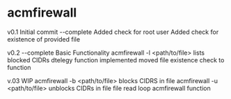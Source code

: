 <h1> acmfirewall </h1>

v0.1
Initial commit --complete
Added check for root user
Added check for existence of provided file

v0.2 --complete
Basic Functionality
acmfirewall -l <path/to/file> lists blocked CIDRs
dtelegy function implemented
moved file existence check to function

v.03 WIP
acmfirewall -b <path/to/file> blocks CIDRS in file
acmfirewall -u <path/to/file> unblocks CIDRs in file
file read loop
acmfirewall function
